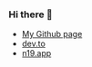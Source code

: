 ### Hi there 👋

- [My Github page](https://niclassg.github.io)
- [dev.to](https://dev.to/niclassg)
- [n19.app](n19.app)

<!--
**Niclassg/niclassg** is a ✨ _special_ ✨ repository because its `README.md` (this file) appears on your GitHub profile.

Here are some ideas to get you started:

- 🔭 I’m currently working on ...
- 🌱 I’m currently learning ...
- 👯 I’m looking to collaborate on ...
- 🤔 I’m looking for help with ...
- 💬 Ask me about ...
- 📫 How to reach me: ...
- 😄 Pronouns: ...
- ⚡ Fun fact: ...
-->
